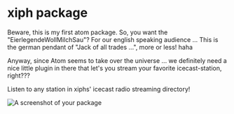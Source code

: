 # xiph package

Beware, this is my first atom package.
So, you want the "EierlegendeWollMilchSau"? For our english speaking audience ...
This is the german pendant of "Jack of all trades ...", more or less! haha

Anyway, since Atom seems to take over the universe ... we definitely need a nice
little plugin in there that let's you stream your favorite icecast-station, right???

Listen to any station in xiphs' icecast radio streaming directory!

![A screenshot of your package](https://f.cloud.github.com/assets/69169/2290250/c35d867a-a017-11e3-86be-cd7c5bf3ff9b.gif)
